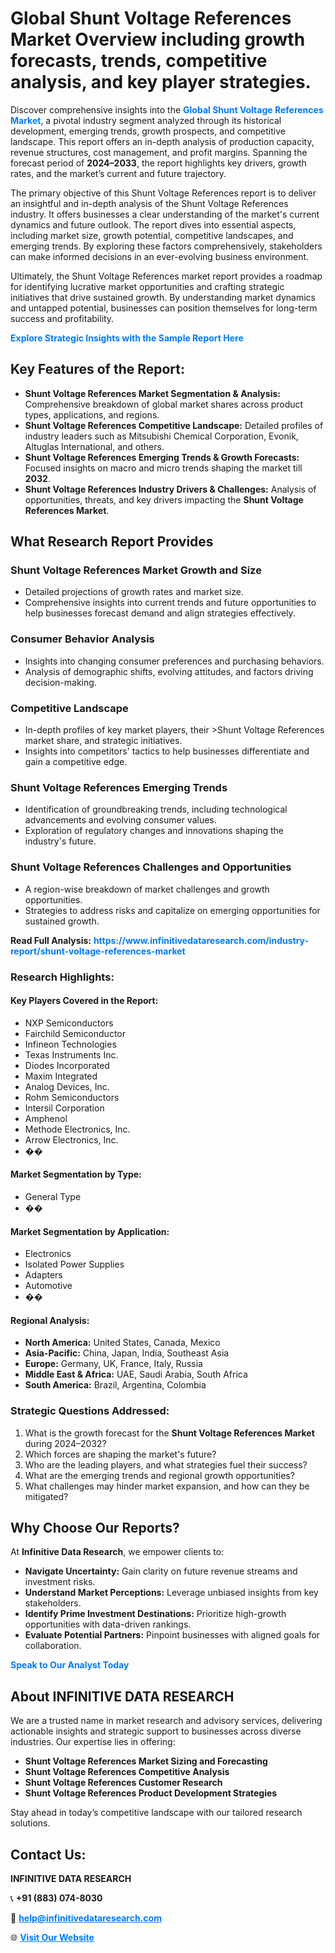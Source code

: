 <h1>Global Shunt Voltage References Market Overview including growth forecasts, trends, competitive analysis, and key player strategies.</h1>
<p>
Discover comprehensive insights into the 
<a href="https://www.infinitivedataresearch.com/industry-report/shunt-voltage-references-market" rel="dofollow" style="color: #007BFF; text-decoration: none;"><strong>Global Shunt Voltage References Market</strong></a>, a pivotal industry segment analyzed through its historical development, emerging trends, growth prospects, and competitive landscape. This report offers an in-depth analysis of production capacity, revenue structures, cost management, and profit margins. Spanning the forecast period of <strong>2024–2033</strong>, the report highlights key drivers, growth rates, and the market’s current and future trajectory.
</p>
<p>
The primary objective of this Shunt Voltage References report is to deliver an insightful and in-depth analysis of the Shunt Voltage References industry. It offers businesses a clear understanding of the market's current dynamics and future outlook. The report dives into essential aspects, including market size, growth potential, competitive landscapes, and emerging trends. By exploring these factors comprehensively, stakeholders can make informed decisions in an ever-evolving business environment.
</p>
<p>
Ultimately, the Shunt Voltage References market report provides a roadmap for identifying lucrative market opportunities and crafting strategic initiatives that drive sustained growth. By understanding market dynamics and untapped potential, businesses can position themselves for long-term success and profitability.
</p>
<p>
<a href="https://www.infinitivedataresearch.com/request-sample/reportId=109071" style="color: #007BFF; text-decoration: none;"><strong>Explore Strategic Insights with the Sample Report Here</strong></a>
</p>

<h2>Key Features of the Report:</h2>
<ul>
<li><strong>Shunt Voltage References Market Segmentation & Analysis:</strong> Comprehensive breakdown of global market shares across product types, applications, and regions.</li>
<li><strong>Shunt Voltage References Competitive Landscape:</strong> Detailed profiles of industry leaders such as Mitsubishi Chemical Corporation, Evonik, Altuglas International, and others.</li>
<li><strong>Shunt Voltage References Emerging Trends & Growth Forecasts:</strong> Focused insights on macro and micro trends shaping the market till <strong>2032</strong>.</li>
<li><strong>Shunt Voltage References Industry Drivers & Challenges:</strong> Analysis of opportunities, threats, and key drivers impacting the <strong>Shunt Voltage References Market</strong>.</li>
</ul>

<h2>What Research Report Provides</h2>
<h3>Shunt Voltage References Market Growth and Size</h3>
<ul>
<li>Detailed projections of growth rates and market size.</li>
<li>Comprehensive insights into current trends and future opportunities to help businesses forecast demand and align strategies effectively.</li>
</ul>

<h3>Consumer Behavior Analysis</h3>
<ul>
<li>Insights into changing consumer preferences and purchasing behaviors.</li>
<li>Analysis of demographic shifts, evolving attitudes, and factors driving decision-making.</li>
</ul>

<h3>Competitive Landscape</h3>
<ul>
<li>In-depth profiles of key market players, their >Shunt Voltage References market share, and strategic initiatives.</li>
<li>Insights into competitors' tactics to help businesses differentiate and gain a competitive edge.</li>
</ul>

<h3>Shunt Voltage References Emerging Trends</h3>
<ul>
<li>Identification of groundbreaking trends, including technological advancements and evolving consumer values.</li>
<li>Exploration of regulatory changes and innovations shaping the industry's future.</li>
</ul>

<h3>Shunt Voltage References Challenges and Opportunities</h3>
<ul>
<li>A region-wise breakdown of market challenges and growth opportunities.</li>
<li>Strategies to address risks and capitalize on emerging opportunities for sustained growth.</li>
</ul>
<p><strong>Read Full Analysis:</strong> <a href="https://www.infinitivedataresearch.com/industry-report/shunt-voltage-references-market" rel="dofollow" style="color: #007BFF; text-decoration: none;"><strong>https://www.infinitivedataresearch.com/industry-report/shunt-voltage-references-market</strong></a></p>
<h3>Research Highlights:</h3>
<h4>Key Players Covered in the Report:</h4>
<ul><li>NXP Semiconductors</li><li>Fairchild Semiconductor</li><li>Infineon Technologies</li><li>Texas Instruments Inc.</li><li>Diodes Incorporated</li><li>Maxim Integrated</li><li>Analog Devices, Inc.</li><li>Rohm Semiconductors</li><li>Intersil Corporation</li><li>Amphenol</li><li>Methode Electronics, Inc.</li><li>Arrow Electronics, Inc.</li><li>��</li></ul>
<h4>Market Segmentation by Type:</h4>
<ul><li>General Type</li><li>��</li></ul>
<h4>Market Segmentation by Application:</h4>
<ul><li>Electronics</li><li>Isolated Power Supplies</li><li>Adapters</li><li>Automotive</li><li>��</li></ul>

<h4>Regional Analysis:</h4>
<ul>
<li><strong>North America:</strong> United States, Canada, Mexico</li>
<li><strong>Asia-Pacific:</strong> China, Japan, India, Southeast Asia</li>
<li><strong>Europe:</strong> Germany, UK, France, Italy, Russia</li>
<li><strong>Middle East & Africa:</strong> UAE, Saudi Arabia, South Africa</li>
<li><strong>South America:</strong> Brazil, Argentina, Colombia</li>
</ul>

<h3>Strategic Questions Addressed:</h3>
<ol>
<li>What is the growth forecast for the <strong>Shunt Voltage References Market</strong> during 2024–2032?</li>
<li>Which forces are shaping the market's future?</li>
<li>Who are the leading players, and what strategies fuel their success?</li>
<li>What are the emerging trends and regional growth opportunities?</li>
<li>What challenges may hinder market expansion, and how can they be mitigated?</li>
</ol>

<h2>Why Choose Our Reports?</h2>
<p>At <strong>Infinitive Data Research</strong>, we empower clients to:</p>
<ul>
<li><strong>Navigate Uncertainty:</strong> Gain clarity on future revenue streams and investment risks.</li>
<li><strong>Understand Market Perceptions:</strong> Leverage unbiased insights from key stakeholders.</li>
<li><strong>Identify Prime Investment Destinations:</strong> Prioritize high-growth opportunities with data-driven rankings.</li>
<li><strong>Evaluate Potential Partners:</strong> Pinpoint businesses with aligned goals for collaboration.</li>
</ul>
<p><a href="https://www.infinitivedataresearch.com/industry-report/shunt-voltage-references-market" rel="dofollow" style="color: #007BFF; text-decoration: none;"><strong>Speak to Our Analyst Today</strong></a></p>

<h2>About INFINITIVE DATA RESEARCH</h2>
<p>We are a trusted name in market research and advisory services, delivering actionable insights and strategic support to businesses across diverse industries. Our expertise lies in offering:</p>
<ul>
<li><strong>Shunt Voltage References Market Sizing and Forecasting</strong></li>
<li><strong>Shunt Voltage References Competitive Analysis</strong></li>
<li><strong>Shunt Voltage References Customer Research</strong></li>
<li><strong>Shunt Voltage References Product Development Strategies</strong></li>
</ul>
<p>Stay ahead in today’s competitive landscape with our tailored research solutions.</p>

<h2>Contact Us:</h2>
<p><strong>INFINITIVE DATA RESEARCH</strong></p>
<p>📞 <strong>+91 (883) 074-8030</strong></p>
<p>📧 <strong><a href="mailto:help@infinitivedataresearch.com" style="color: #007BFF;">help@infinitivedataresearch.com</a></strong></p>
<p>🌐 <strong><a href="https://www.infinitivedataresearch.com" rel="dofollow" style="color: #007BFF;">Visit Our Website</a></strong></p>